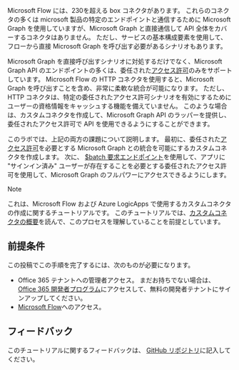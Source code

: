 <!-- markdownlint-disable MD002 MD041 -->

Microsoft Flow には、230を超える box コネクタがあります。 これらのコネクタの多くは microsoft 製品の特定のエンドポイントと通信するために Microsoft Graph を使用していますが、Microsoft Graph と直接通信して API 全体をカバーするコネクタはありません。 ただし、サービスの基本構成要素を使用して、フローから直接 Microsoft Graph を呼び出す必要があるシナリオもあります。

Microsoft Graph を直接呼び出すシナリオに対処するだけでなく、Microsoft Graph API のエンドポイントの多くは、委任された[アクセス許可](https://docs.microsoft.com/graph/permissions-reference)のみをサポートしています。 Microsoft Flow の HTTP コネクタを使用すると、Microsoft Graph を呼び出すことを含め、非常に柔軟な統合が可能になります。 ただし、HTTP コネクタは、特定の委任されたアクセス許可シナリオを有効にするためにユーザーの資格情報をキャッシュする機能を備えていません。 このような場合は、カスタムコネクタを作成して、Microsoft Graph API のラッパーを提供し、委任されたアクセス許可で API を使用できるようにすることができます。

このラボでは、上記の両方の課題について説明します。 最初に、委任された[アクセス許可](https://docs.microsoft.com/graph/permissions-reference)を必要とする Microsoft Graph との統合を可能にするカスタムコネクタを作成します。 次に、 [$batch 要求エンドポイント](https://docs.microsoft.com/graph/json-batching)を使用して、アプリに "サインイン済み" ユーザーが存在することを必要とする委任されたアクセス許可を使用して、Microsoft Graph のフルパワーにアクセスできるようにします。

> [!NOTE]
> これは、Microsoft Flow および Azure LogicApps で使用するカスタムコネクタの作成に関するチュートリアルです。 このチュートリアルでは、[カスタムコネクタの概要](https://docs.microsoft.com/connectors/custom-connectors/)を読んで、このプロセスを理解していることを前提としています。

## <a name="prerequisites"></a>前提条件

この投稿でこの手順を完了するには、次のものが必要になります。

- Office 365 テナントへの管理者アクセス。 まだお持ちでない場合は、 [Office 365 開発者プログラム](https://developer.microsoft.com/office/dev-program)にアクセスして、無料の開発者テナントにサインアップしてください。
- [Microsoft Flow](https://flow.microsoft.com/)へのアクセス。

## <a name="feedback"></a>フィードバック

このチュートリアルに関するフィードバックは、 [GitHub リポジトリ](https://github.com/microsoftgraph/msgraph-training-microsoftflow)に記入してください。